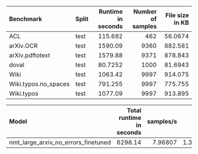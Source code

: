 | Benchmark            | Split   |   Runtime in seconds |   Number of samples |   File size in KB |
|:---------------------|:--------|---------------------:|--------------------:|------------------:|
| ACL                  | test    |             115.682  |                 462 |           56.0674 |
| arXiv.OCR            | test    |            1590.09   |                9360 |          882.581  |
| arXiv.pdftotext      | test    |            1579.88   |                9371 |          878.843  |
| doval                | test    |              80.7252 |                1000 |           81.6943 |
| Wiki                 | test    |            1063.42   |                9997 |          914.075  |
| Wiki.typos.no_spaces | test    |             791.255  |                9997 |          775.755  |
| Wiki.typos           | test    |            1077.09   |                9997 |          913.895  |

| Model                               |   Total runtime in seconds |   samples/s |    s/KB |
|:------------------------------------|---------------------------:|------------:|--------:|
| nmt_large_arxiv_no_errors_finetuned |                    6298.14 |     7.96807 | 1.39868 |